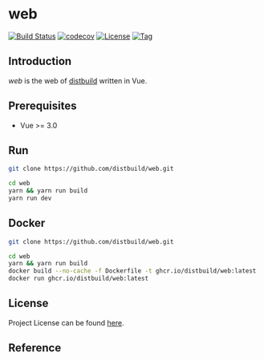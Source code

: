 # web

[![Build Status](https://github.com/distbuild/web/workflows/CI/badge.svg?branch=main&event=push)](https://github.com/distbuild/web/actions?query=workflow%3ACI)
[![codecov](https://codecov.io/gh/distbuild/web/branch/main/graph/badge.svg?token=FS77A6KD37)](https://codecov.io/gh/distbuild/web)
[![License](https://img.shields.io/github/license/distbuild/web.svg)](https://github.com/distbuild/web/blob/main/LICENSE)
[![Tag](https://img.shields.io/github/tag/distbuild/web.svg)](https://github.com/distbuild/web/tags)



## Introduction

*web* is the web of [distbuild](https://github.com/distbuild) written in Vue.



## Prerequisites

- Vue >= 3.0



## Run

```bash
git clone https://github.com/distbuild/web.git

cd web
yarn && yarn run build
yarn run dev
```



## Docker

```bash
git clone https://github.com/distbuild/web.git

cd web
yarn && yarn run build
docker build --no-cache -f Dockerfile -t ghcr.io/distbuild/web:latest .
docker run ghcr.io/distbuild/web:latest
```



## License

Project License can be found [here](LICENSE).



## Reference

